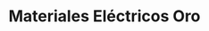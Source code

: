---
title: "Materiales Eléctricos Oro"
url: /general-fernandez-oro/materiales-electricos-oro/
shop: Baustoffe
---
